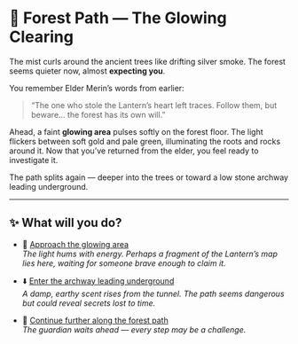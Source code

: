 # 🌲 Forest Path — The Glowing Clearing

The mist curls around the ancient trees like drifting silver smoke. The forest seems quieter now, almost **expecting you**.  

You remember Elder Merin’s words from earlier:  

> “The one who stole the Lantern’s heart left traces. Follow them, but beware… the forest has its own will.”

Ahead, a faint **glowing area** pulses softly on the forest floor. The light flickers between soft gold and pale green, illuminating the roots and rocks around it. Now that you’ve returned from the elder, you feel ready to investigate it.

The path splits again — deeper into the trees or toward a low stone archway leading underground.  

---

## ✨ What will you do?

- 🔮 [Approach the glowing area](glowing-area.md)  
  *The light hums with energy. Perhaps a fragment of the Lantern’s map lies here, waiting for someone brave enough to claim it.*

- ⬇️ [Enter the archway leading underground](underground.md)  
  *A damp, earthy scent rises from the tunnel. The path seems dangerous but could reveal secrets lost to time.*

- 🌲 [Continue further along the forest path](forest-encounter-after-elder.md)  
  *The guardian waits ahead — every step may be a challenge.*